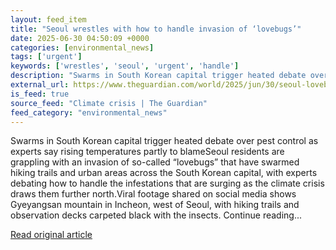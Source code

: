 ```yaml
---
layout: feed_item
title: "Seoul wrestles with how to handle invasion of ‘lovebugs’"
date: 2025-06-30 04:50:09 +0000
categories: [environmental_news]
tags: ['urgent']
keywords: ['wrestles', 'seoul', 'urgent', 'handle']
description: "Swarms in South Korean capital trigger heated debate over pest control as experts say rising temperatures partly to blameSeoul residents are grappling with a..."
external_url: https://www.theguardian.com/world/2025/jun/30/seoul-lovebug-invasion-insects-south-korea
is_feed: true
source_feed: "Climate crisis | The Guardian"
feed_category: "environmental_news"
---
```


Swarms in South Korean capital trigger heated debate over pest control as experts say rising temperatures partly to blameSeoul residents are grappling with an invasion of so-called “lovebugs” that have swarmed hiking trails and urban areas across the South Korean capital, with experts debating how to handle the infestations that are surging as the climate crisis draws them further north.Viral footage shared on social media shows Gyeyangsan mountain in Incheon, west of Seoul, with hiking trails and observation decks carpeted black with the insects. Continue reading...

[Read original article](https://www.theguardian.com/world/2025/jun/30/seoul-lovebug-invasion-insects-south-korea)
